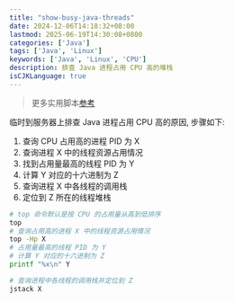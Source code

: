 ```yaml
---
title: "show-busy-java-threads"
date: 2024-12-06T14:18:32+08:00
lastmod: 2025-06-19T14:30:08+0800
categories: ['Java']
tags: ['Java', 'Linux']
keywords: ['Java', 'Linux', 'CPU']
description: 排查 Java 进程占用 CPU 高的堆栈
isCJKLanguage: true
---
```


> 更多实用脚本[参考](https://github.com/oldratlee/useful-scripts)

临时到服务器上排查 Java 进程占用 CPU 高的原因, 步骤如下:


1. 查询 CPU 占用高的进程 PID 为 X
2. 查询进程 X 中的线程资源占用情况
3. 找到占用量最高的线程 PID 为 Y
4. 计算 Y 对应的十六进制为 Z
5. 查询进程 X 中各线程的调用栈
6. 定位到 Z 所在的线程堆栈



```bash
# top 命令默认是按 CPU 的占用量从高到低排序
top
# 查询占用高的进程 X 中的线程资源占用情况
top -Hp X
# 占用量最高的线程 PID 为 Y
# 计算 Y 对应的十六进制为 Z
printf "%x\n" Y

# 查询进程中各线程的调用栈并定位到 Z
jstack X
```
